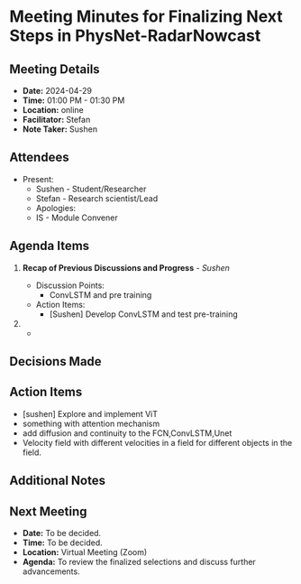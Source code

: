 # Meeting Minutes for Finalizing Next Steps in PhysNet-RadarNowcast

## Meeting Details

- **Date:** 2024-04-29
- **Time:** 01:00 PM - 01:30 PM
- **Location:** online
- **Facilitator:** Stefan
- **Note Taker:** Sushen

## Attendees

- Present:
  - Sushen - Student/Researcher
  - Stefan -  Research scientist/Lead
  - Apologies:
  - IS - Module Convener

## Agenda Items

1. **Recap of Previous Discussions and Progress** - _Sushen_
   - Discussion Points:
     - ConvLSTM and pre training
   - Action Items:
      - [Sushen] Develop ConvLSTM and test pre-training


2.  -
## Decisions Made



## Action Items
- [sushen] Explore and implement ViT
- something with attention mechanism
- add diffusion and continuity to the FCN,ConvLSTM,Unet
- Velocity field with different velocities in a field for different objects in the field.  

## Additional Notes


## Next Meeting

- **Date:** To be decided.
- **Time:** To be decided.
- **Location:** Virtual Meeting (Zoom)
- **Agenda:** To review the finalized selections and discuss further advancements.
